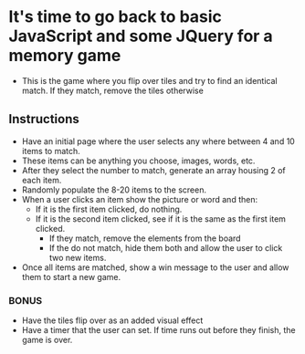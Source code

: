 # It's time to go back to basic JavaScript and some JQuery for a memory game
*  This is the game where you flip over tiles and try to find an identical match. If they match, remove the tiles otherwise

## Instructions
* Have an initial page where the user selects any where between 4 and 10 items to match.
* These items can be anything you choose, images, words, etc.
* After they select the number to match, generate an array housing 2 of each item.
* Randomly populate the 8-20 items to the screen.
* When a user clicks an item show the picture or word and then: 
    * If it is the first item clicked, do nothing.
    * If it is the second item clicked, see if it is the same as the first item clicked.
        * If they match, remove the elements from the board
        * If the do not match, hide them both and allow the user to click two new items.
* Once all items are matched, show a win message to the user and allow them to start a new game.

### BONUS
* Have the tiles flip over as an added visual effect
* Have a timer that the user can set. If time runs out before they finish, the game is over.